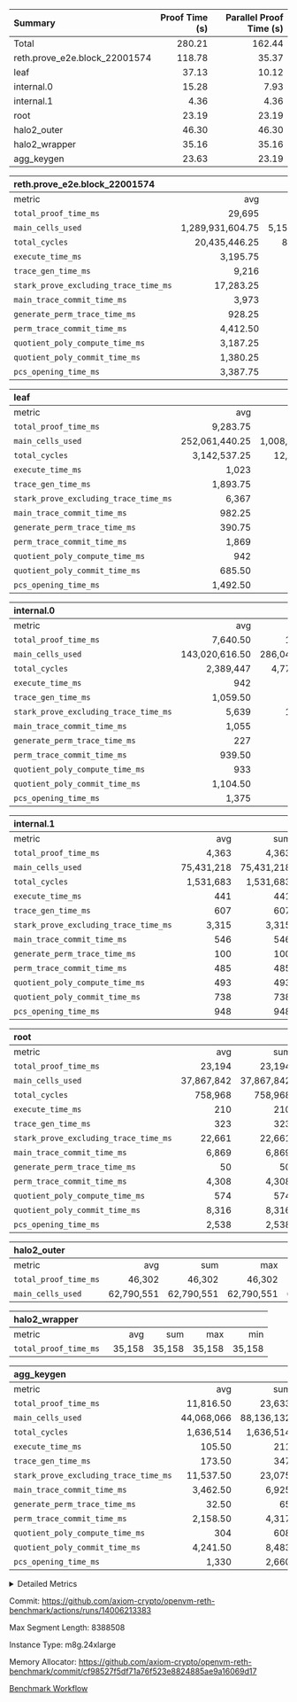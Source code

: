 | Summary | Proof Time (s) | Parallel Proof Time (s) |
|:---|---:|---:|
| Total |  280.21 |  162.44 |
| reth.prove_e2e.block_22001574 |  118.78 |  35.37 |
| leaf |  37.13 |  10.12 |
| internal.0 |  15.28 |  7.93 |
| internal.1 |  4.36 |  4.36 |
| root |  23.19 |  23.19 |
| halo2_outer |  46.30 |  46.30 |
| halo2_wrapper |  35.16 |  35.16 |
| agg_keygen |  23.63 |  23.19 |


| reth.prove_e2e.block_22001574 |||||
|:---|---:|---:|---:|---:|
|metric|avg|sum|max|min|
| `total_proof_time_ms ` |  29,695 |  118,780 |  35,374 |  25,835 |
| `main_cells_used     ` |  1,289,931,604.75 |  5,159,726,419 |  1,609,678,058 |  1,013,276,549 |
| `total_cycles        ` |  20,435,446.25 |  81,741,785 |  23,336,656 |  15,462,454 |
| `execute_time_ms     ` |  3,195.75 |  12,783 |  4,595 |  2,328 |
| `trace_gen_time_ms   ` |  9,216 |  36,864 |  9,986 |  8,310 |
| `stark_prove_excluding_trace_time_ms` |  17,283.25 |  69,133 |  21,016 |  14,344 |
| `main_trace_commit_time_ms` |  3,973 |  15,892 |  5,291 |  2,825 |
| `generate_perm_trace_time_ms` |  928.25 |  3,713 |  1,070 |  850 |
| `perm_trace_commit_time_ms` |  4,412.50 |  17,650 |  5,210 |  3,914 |
| `quotient_poly_compute_time_ms` |  3,187.25 |  12,749 |  4,308 |  2,157 |
| `quotient_poly_commit_time_ms` |  1,380.25 |  5,521 |  1,498 |  1,291 |
| `pcs_opening_time_ms ` |  3,387.75 |  13,551 |  3,621 |  3,139 |

| leaf |||||
|:---|---:|---:|---:|---:|
|metric|avg|sum|max|min|
| `total_proof_time_ms ` |  9,283.75 |  37,135 |  10,119 |  7,240 |
| `main_cells_used     ` |  252,061,440.25 |  1,008,245,761 |  280,192,181 |  195,608,705 |
| `total_cycles        ` |  3,142,537.25 |  12,570,149 |  3,458,566 |  2,577,164 |
| `execute_time_ms     ` |  1,023 |  4,092 |  1,114 |  855 |
| `trace_gen_time_ms   ` |  1,893.75 |  7,575 |  2,088 |  1,560 |
| `stark_prove_excluding_trace_time_ms` |  6,367 |  25,468 |  6,917 |  4,825 |
| `main_trace_commit_time_ms` |  982.25 |  3,929 |  1,068 |  768 |
| `generate_perm_trace_time_ms` |  390.75 |  1,563 |  437 |  277 |
| `perm_trace_commit_time_ms` |  1,869 |  7,476 |  2,029 |  1,397 |
| `quotient_poly_compute_time_ms` |  942 |  3,768 |  1,028 |  721 |
| `quotient_poly_commit_time_ms` |  685.50 |  2,742 |  748 |  523 |
| `pcs_opening_time_ms ` |  1,492.50 |  5,970 |  1,619 |  1,135 |

| internal.0 |||||
|:---|---:|---:|---:|---:|
|metric|avg|sum|max|min|
| `total_proof_time_ms ` |  7,640.50 |  15,281 |  7,934 |  7,347 |
| `main_cells_used     ` |  143,020,616.50 |  286,041,233 |  143,739,873 |  142,301,360 |
| `total_cycles        ` |  2,389,447 |  4,778,894 |  2,397,536 |  2,381,358 |
| `execute_time_ms     ` |  942 |  1,884 |  950 |  934 |
| `trace_gen_time_ms   ` |  1,059.50 |  2,119 |  1,066 |  1,053 |
| `stark_prove_excluding_trace_time_ms` |  5,639 |  11,278 |  5,931 |  5,347 |
| `main_trace_commit_time_ms` |  1,055 |  2,110 |  1,159 |  951 |
| `generate_perm_trace_time_ms` |  227 |  454 |  242 |  212 |
| `perm_trace_commit_time_ms` |  939.50 |  1,879 |  988 |  891 |
| `quotient_poly_compute_time_ms` |  933 |  1,866 |  1,003 |  863 |
| `quotient_poly_commit_time_ms` |  1,104.50 |  2,209 |  1,107 |  1,102 |
| `pcs_opening_time_ms ` |  1,375 |  2,750 |  1,426 |  1,324 |

| internal.1 |||||
|:---|---:|---:|---:|---:|
|metric|avg|sum|max|min|
| `total_proof_time_ms ` |  4,363 |  4,363 |  4,363 |  4,363 |
| `main_cells_used     ` |  75,431,218 |  75,431,218 |  75,431,218 |  75,431,218 |
| `total_cycles        ` |  1,531,683 |  1,531,683 |  1,531,683 |  1,531,683 |
| `execute_time_ms     ` |  441 |  441 |  441 |  441 |
| `trace_gen_time_ms   ` |  607 |  607 |  607 |  607 |
| `stark_prove_excluding_trace_time_ms` |  3,315 |  3,315 |  3,315 |  3,315 |
| `main_trace_commit_time_ms` |  546 |  546 |  546 |  546 |
| `generate_perm_trace_time_ms` |  100 |  100 |  100 |  100 |
| `perm_trace_commit_time_ms` |  485 |  485 |  485 |  485 |
| `quotient_poly_compute_time_ms` |  493 |  493 |  493 |  493 |
| `quotient_poly_commit_time_ms` |  738 |  738 |  738 |  738 |
| `pcs_opening_time_ms ` |  948 |  948 |  948 |  948 |

| root |||||
|:---|---:|---:|---:|---:|
|metric|avg|sum|max|min|
| `total_proof_time_ms ` |  23,194 |  23,194 |  23,194 |  23,194 |
| `main_cells_used     ` |  37,867,842 |  37,867,842 |  37,867,842 |  37,867,842 |
| `total_cycles        ` |  758,968 |  758,968 |  758,968 |  758,968 |
| `execute_time_ms     ` |  210 |  210 |  210 |  210 |
| `trace_gen_time_ms   ` |  323 |  323 |  323 |  323 |
| `stark_prove_excluding_trace_time_ms` |  22,661 |  22,661 |  22,661 |  22,661 |
| `main_trace_commit_time_ms` |  6,869 |  6,869 |  6,869 |  6,869 |
| `generate_perm_trace_time_ms` |  50 |  50 |  50 |  50 |
| `perm_trace_commit_time_ms` |  4,308 |  4,308 |  4,308 |  4,308 |
| `quotient_poly_compute_time_ms` |  574 |  574 |  574 |  574 |
| `quotient_poly_commit_time_ms` |  8,316 |  8,316 |  8,316 |  8,316 |
| `pcs_opening_time_ms ` |  2,538 |  2,538 |  2,538 |  2,538 |

| halo2_outer |||||
|:---|---:|---:|---:|---:|
|metric|avg|sum|max|min|
| `total_proof_time_ms ` |  46,302 |  46,302 |  46,302 |  46,302 |
| `main_cells_used     ` |  62,790,551 |  62,790,551 |  62,790,551 |  62,790,551 |

| halo2_wrapper |||||
|:---|---:|---:|---:|---:|
|metric|avg|sum|max|min|
| `total_proof_time_ms ` |  35,158 |  35,158 |  35,158 |  35,158 |

| agg_keygen |||||
|:---|---:|---:|---:|---:|
|metric|avg|sum|max|min|
| `total_proof_time_ms ` |  11,816.50 |  23,633 |  23,194 |  439 |
| `main_cells_used     ` |  44,068,066 |  88,136,132 |  87,208,061 |  928,071 |
| `total_cycles        ` |  1,636,514 |  1,636,514 |  1,636,514 |  1,636,514 |
| `execute_time_ms     ` |  105.50 |  211 |  211 |  0 |
| `trace_gen_time_ms   ` |  173.50 |  347 |  319 |  28 |
| `stark_prove_excluding_trace_time_ms` |  11,537.50 |  23,075 |  22,664 |  411 |
| `main_trace_commit_time_ms` |  3,462.50 |  6,925 |  6,873 |  52 |
| `generate_perm_trace_time_ms` |  32.50 |  65 |  52 |  13 |
| `perm_trace_commit_time_ms` |  2,158.50 |  4,317 |  4,266 |  51 |
| `quotient_poly_compute_time_ms` |  304 |  608 |  578 |  30 |
| `quotient_poly_commit_time_ms` |  4,241.50 |  8,483 |  8,423 |  60 |
| `pcs_opening_time_ms ` |  1,330 |  2,660 |  2,459 |  201 |



<details>
<summary>Detailed Metrics</summary>

| air_name | block_number | quotient_deg | interactions | constraints |
| --- | --- | --- | --- | --- |
| AccessAdapterAir<16> | 22001574 | 2 | 5 | 12 | 
| AccessAdapterAir<2> | 22001574 | 2 | 5 | 12 | 
| AccessAdapterAir<32> | 22001574 | 2 | 5 | 12 | 
| AccessAdapterAir<4> | 22001574 | 2 | 5 | 12 | 
| AccessAdapterAir<8> | 22001574 | 2 | 5 | 12 | 
| BitwiseOperationLookupAir<8> | 22001574 | 2 | 2 | 4 | 
| KeccakVmAir | 22001574 | 2 | 321 | 4,513 | 
| MemoryMerkleAir<8> | 22001574 | 2 | 4 | 39 | 
| PersistentBoundaryAir<8> | 22001574 | 2 | 3 | 7 | 
| PhantomAir | 22001574 | 2 | 3 | 5 | 
| Poseidon2PeripheryAir<BabyBearParameters>, 1> | 22001574 | 2 | 1 | 286 | 
| ProgramAir | 22001574 | 1 | 1 | 4 | 
| RangeTupleCheckerAir<2> | 22001574 | 1 | 1 | 4 | 
| Rv32HintStoreAir | 22001574 | 2 | 18 | 28 | 
| Sha256VmAir | 22001574 | 2 | 50 | 663 | 
| VariableRangeCheckerAir | 22001574 | 1 | 1 | 4 | 
| VmAirWrapper<Rv32BaseAluAdapterAir, BaseAluCoreAir<4, 8> | 22001574 | 2 | 20 | 37 | 
| VmAirWrapper<Rv32BaseAluAdapterAir, LessThanCoreAir<4, 8> | 22001574 | 2 | 18 | 40 | 
| VmAirWrapper<Rv32BaseAluAdapterAir, ShiftCoreAir<4, 8> | 22001574 | 2 | 24 | 91 | 
| VmAirWrapper<Rv32BranchAdapterAir, BranchEqualCoreAir<4> | 22001574 | 2 | 11 | 20 | 
| VmAirWrapper<Rv32BranchAdapterAir, BranchLessThanCoreAir<4, 8> | 22001574 | 2 | 13 | 35 | 
| VmAirWrapper<Rv32CondRdWriteAdapterAir, Rv32JalLuiCoreAir> | 22001574 | 2 | 10 | 18 | 
| VmAirWrapper<Rv32HeapAdapterAir<2, 32, 32>, BaseAluCoreAir<32, 8> | 22001574 | 2 | 61 | 126 | 
| VmAirWrapper<Rv32HeapAdapterAir<2, 32, 32>, LessThanCoreAir<32, 8> | 22001574 | 2 | 31 | 129 | 
| VmAirWrapper<Rv32HeapAdapterAir<2, 32, 32>, MultiplicationCoreAir<32, 8> | 22001574 | 2 | 61 | 57 | 
| VmAirWrapper<Rv32HeapAdapterAir<2, 32, 32>, ShiftCoreAir<32, 8> | 22001574 | 2 | 79 | 2,161 | 
| VmAirWrapper<Rv32HeapBranchAdapterAir<2, 32>, BranchEqualCoreAir<32> | 22001574 | 2 | 20 | 55 | 
| VmAirWrapper<Rv32HeapBranchAdapterAir<2, 32>, BranchLessThanCoreAir<32, 8> | 22001574 | 2 | 22 | 126 | 
| VmAirWrapper<Rv32IsEqualModAdapterAir<2, 1, 32, 32>, ModularIsEqualCoreAir<32, 4, 8> | 22001574 | 2 | 25 | 225 | 
| VmAirWrapper<Rv32IsEqualModAdapterAir<2, 3, 16, 48>, ModularIsEqualCoreAir<48, 4, 8> | 22001574 | 2 | 41 | 333 | 
| VmAirWrapper<Rv32JalrAdapterAir, Rv32JalrCoreAir> | 22001574 | 2 | 16 | 20 | 
| VmAirWrapper<Rv32LoadStoreAdapterAir, LoadSignExtendCoreAir<4, 8> | 22001574 | 2 | 18 | 33 | 
| VmAirWrapper<Rv32LoadStoreAdapterAir, LoadStoreCoreAir<4> | 22001574 | 2 | 17 | 40 | 
| VmAirWrapper<Rv32MultAdapterAir, DivRemCoreAir<4, 8> | 22001574 | 2 | 25 | 84 | 
| VmAirWrapper<Rv32MultAdapterAir, MulHCoreAir<4, 8> | 22001574 | 2 | 24 | 31 | 
| VmAirWrapper<Rv32MultAdapterAir, MultiplicationCoreAir<4, 8> | 22001574 | 2 | 19 | 19 | 
| VmAirWrapper<Rv32RdWriteAdapterAir, Rv32AuipcCoreAir> | 22001574 | 2 | 12 | 14 | 
| VmAirWrapper<Rv32VecHeapAdapterAir<1, 2, 2, 32, 32>, FieldExpressionCoreAir> | 22001574 | 2 | 415 | 480 | 
| VmAirWrapper<Rv32VecHeapAdapterAir<1, 6, 6, 16, 16>, FieldExpressionCoreAir> | 22001574 | 2 | 832 | 921 | 
| VmAirWrapper<Rv32VecHeapAdapterAir<2, 1, 1, 32, 32>, FieldExpressionCoreAir> | 22001574 | 2 | 158 | 190 | 
| VmAirWrapper<Rv32VecHeapAdapterAir<2, 2, 2, 32, 32>, FieldExpressionCoreAir> | 22001574 | 2 | 428 | 457 | 
| VmAirWrapper<Rv32VecHeapAdapterAir<2, 3, 3, 16, 16>, FieldExpressionCoreAir> | 22001574 | 2 | 246 | 288 | 
| VmAirWrapper<Rv32VecHeapAdapterAir<2, 6, 6, 16, 16>, FieldExpressionCoreAir> | 22001574 | 2 | 668 | 701 | 
| VmConnectorAir | 22001574 | 2 | 5 | 11 | 

| block_number | execute_time_ms |
| --- | --- |
| 22001574 | 212 | 

| group | air_name | block_number | rows | quotient_deg | prep_cols | perm_cols | main_cols | interactions | constraints | cells |
| --- | --- | --- | --- | --- | --- | --- | --- | --- | --- | --- |
| agg_keygen | AccessAdapterAir<16> | 22001574 |  | 2 |  |  |  | 5 | 12 |  | 
| agg_keygen | AccessAdapterAir<2> | 22001574 | 524,288 | 8 |  | 16 | 11 | 5 | 12 | 14,155,776 | 
| agg_keygen | AccessAdapterAir<32> | 22001574 |  | 2 |  |  |  | 5 | 12 |  | 
| agg_keygen | AccessAdapterAir<4> | 22001574 | 262,144 | 8 |  | 16 | 13 | 5 | 12 | 7,602,176 | 
| agg_keygen | AccessAdapterAir<8> | 22001574 | 8,192 | 8 |  | 16 | 17 | 5 | 12 | 270,336 | 
| agg_keygen | BitwiseOperationLookupAir<8> | 22001574 |  | 2 |  |  |  | 2 | 4 |  | 
| agg_keygen | FriReducedOpeningAir | 22001574 | 524,288 | 8 |  | 84 | 27 | 39 | 71 | 58,195,968 | 
| agg_keygen | JalRangeCheckAir | 22001574 | 65,536 | 8 |  | 28 | 12 | 9 | 14 | 2,621,440 | 
| agg_keygen | MemoryMerkleAir<8> | 22001574 |  | 2 |  |  |  | 4 | 39 |  | 
| agg_keygen | NativePoseidon2Air<BabyBearParameters>, 1> | 22001574 | 65,536 | 8 |  | 312 | 398 | 136 | 572 | 46,530,560 | 
| agg_keygen | PersistentBoundaryAir<8> | 22001574 |  | 2 |  |  |  | 3 | 7 |  | 
| agg_keygen | PhantomAir | 22001574 | 32,768 | 4 |  | 12 | 6 | 3 | 5 | 589,824 | 
| agg_keygen | Poseidon2PeripheryAir<BabyBearParameters>, 1> | 22001574 |  | 2 |  |  |  | 1 | 286 |  | 
| agg_keygen | ProgramAir | 22001574 | 131,072 | 1 |  | 8 | 10 | 1 | 4 | 2,359,296 | 
| agg_keygen | RangeTupleCheckerAir<2> | 22001574 |  | 1 |  |  |  | 1 | 4 |  | 
| agg_keygen | Rv32HintStoreAir | 22001574 |  | 2 |  |  |  | 18 | 28 |  | 
| agg_keygen | VariableRangeCheckerAir | 22001574 | 262,144 | 1 | 2 | 8 | 1 | 1 | 4 | 2,359,296 | 
| agg_keygen | VmAirWrapper<AluNativeAdapterAir, FieldArithmeticCoreAir> | 22001574 | 1,048,576 | 8 |  | 36 | 29 | 15 | 27 | 68,157,440 | 
| agg_keygen | VmAirWrapper<BranchNativeAdapterAir, BranchEqualCoreAir<1> | 22001574 | 262,144 | 8 |  | 28 | 23 | 11 | 25 | 13,369,344 | 
| agg_keygen | VmAirWrapper<NativeAdapterAir<2, 0>, PublicValuesCoreAir> | 22001574 | 64 | 8 |  | 28 | 27 | 11 | 30 | 3,520 | 
| agg_keygen | VmAirWrapper<NativeLoadStoreAdapterAir<1>, NativeLoadStoreCoreAir<1> | 22001574 | 524,288 | 8 |  | 40 | 21 | 15 | 20 | 31,981,568 | 
| agg_keygen | VmAirWrapper<NativeLoadStoreAdapterAir<4>, NativeLoadStoreCoreAir<4> | 22001574 | 131,072 | 8 |  | 40 | 27 | 15 | 20 | 8,781,824 | 
| agg_keygen | VmAirWrapper<NativeVectorizedAdapterAir<4>, FieldExtensionCoreAir> | 22001574 | 131,072 | 8 |  | 36 | 38 | 15 | 27 | 9,699,328 | 
| agg_keygen | VmAirWrapper<Rv32BaseAluAdapterAir, BaseAluCoreAir<4, 8> | 22001574 |  | 2 |  |  |  | 20 | 37 |  | 
| agg_keygen | VmAirWrapper<Rv32BaseAluAdapterAir, LessThanCoreAir<4, 8> | 22001574 |  | 2 |  |  |  | 18 | 40 |  | 
| agg_keygen | VmAirWrapper<Rv32BaseAluAdapterAir, ShiftCoreAir<4, 8> | 22001574 |  | 2 |  |  |  | 24 | 91 |  | 
| agg_keygen | VmAirWrapper<Rv32BranchAdapterAir, BranchEqualCoreAir<4> | 22001574 |  | 2 |  |  |  | 11 | 20 |  | 
| agg_keygen | VmAirWrapper<Rv32BranchAdapterAir, BranchLessThanCoreAir<4, 8> | 22001574 |  | 2 |  |  |  | 13 | 35 |  | 
| agg_keygen | VmAirWrapper<Rv32CondRdWriteAdapterAir, Rv32JalLuiCoreAir> | 22001574 |  | 2 |  |  |  | 10 | 18 |  | 
| agg_keygen | VmAirWrapper<Rv32JalrAdapterAir, Rv32JalrCoreAir> | 22001574 |  | 2 |  |  |  | 16 | 20 |  | 
| agg_keygen | VmAirWrapper<Rv32LoadStoreAdapterAir, LoadSignExtendCoreAir<4, 8> | 22001574 |  | 2 |  |  |  | 18 | 33 |  | 
| agg_keygen | VmAirWrapper<Rv32LoadStoreAdapterAir, LoadStoreCoreAir<4> | 22001574 |  | 2 |  |  |  | 17 | 40 |  | 
| agg_keygen | VmAirWrapper<Rv32MultAdapterAir, DivRemCoreAir<4, 8> | 22001574 |  | 2 |  |  |  | 25 | 84 |  | 
| agg_keygen | VmAirWrapper<Rv32MultAdapterAir, MulHCoreAir<4, 8> | 22001574 |  | 2 |  |  |  | 24 | 31 |  | 
| agg_keygen | VmAirWrapper<Rv32MultAdapterAir, MultiplicationCoreAir<4, 8> | 22001574 |  | 2 |  |  |  | 19 | 19 |  | 
| agg_keygen | VmAirWrapper<Rv32RdWriteAdapterAir, Rv32AuipcCoreAir> | 22001574 |  | 2 |  |  |  | 12 | 14 |  | 
| agg_keygen | VmConnectorAir | 22001574 | 2 | 8 | 1 | 16 | 5 | 5 | 11 | 42 | 
| agg_keygen | VolatileBoundaryAir | 22001574 | 131,072 | 8 |  | 20 | 12 | 7 | 19 | 4,194,304 | 

| group | air_name | block_number | idx | rows | prep_cols | perm_cols | main_cols | cells |
| --- | --- | --- | --- | --- | --- | --- | --- | --- |
| internal.0 | AccessAdapterAir<2> | 22001574 | 0 | 1,048,576 |  | 12 | 11 | 24,117,248 | 
| internal.0 | AccessAdapterAir<2> | 22001574 | 1 | 524,288 |  | 12 | 11 | 12,058,624 | 
| internal.0 | AccessAdapterAir<4> | 22001574 | 0 | 262,144 |  | 12 | 13 | 6,553,600 | 
| internal.0 | AccessAdapterAir<4> | 22001574 | 1 | 262,144 |  | 12 | 13 | 6,553,600 | 
| internal.0 | AccessAdapterAir<8> | 22001574 | 0 | 8,192 |  | 12 | 17 | 237,568 | 
| internal.0 | AccessAdapterAir<8> | 22001574 | 1 | 8,192 |  | 12 | 17 | 237,568 | 
| internal.0 | FriReducedOpeningAir | 22001574 | 0 | 1,048,576 |  | 44 | 27 | 74,448,896 | 
| internal.0 | FriReducedOpeningAir | 22001574 | 1 | 1,048,576 |  | 44 | 27 | 74,448,896 | 
| internal.0 | JalRangeCheckAir | 22001574 | 0 | 131,072 |  | 16 | 12 | 3,670,016 | 
| internal.0 | JalRangeCheckAir | 22001574 | 1 | 131,072 |  | 16 | 12 | 3,670,016 | 
| internal.0 | NativePoseidon2Air<BabyBearParameters>, 1> | 22001574 | 0 | 262,144 |  | 160 | 398 | 146,276,352 | 
| internal.0 | NativePoseidon2Air<BabyBearParameters>, 1> | 22001574 | 1 | 131,072 |  | 160 | 398 | 73,138,176 | 
| internal.0 | PhantomAir | 22001574 | 0 | 65,536 |  | 8 | 6 | 917,504 | 
| internal.0 | PhantomAir | 22001574 | 1 | 65,536 |  | 8 | 6 | 917,504 | 
| internal.0 | ProgramAir | 22001574 | 0 | 131,072 |  | 8 | 10 | 2,359,296 | 
| internal.0 | ProgramAir | 22001574 | 1 | 131,072 |  | 8 | 10 | 2,359,296 | 
| internal.0 | VariableRangeCheckerAir | 22001574 | 0 | 262,144 | 2 | 8 | 1 | 2,359,296 | 
| internal.0 | VariableRangeCheckerAir | 22001574 | 1 | 262,144 | 2 | 8 | 1 | 2,359,296 | 
| internal.0 | VmAirWrapper<AluNativeAdapterAir, FieldArithmeticCoreAir> | 22001574 | 0 | 2,097,152 |  | 20 | 29 | 102,760,448 | 
| internal.0 | VmAirWrapper<AluNativeAdapterAir, FieldArithmeticCoreAir> | 22001574 | 1 | 2,097,152 |  | 20 | 29 | 102,760,448 | 
| internal.0 | VmAirWrapper<BranchNativeAdapterAir, BranchEqualCoreAir<1> | 22001574 | 0 | 262,144 |  | 16 | 23 | 10,223,616 | 
| internal.0 | VmAirWrapper<BranchNativeAdapterAir, BranchEqualCoreAir<1> | 22001574 | 1 | 262,144 |  | 16 | 23 | 10,223,616 | 
| internal.0 | VmAirWrapper<NativeAdapterAir<2, 0>, PublicValuesCoreAir> | 22001574 | 0 | 64 |  | 16 | 23 | 2,496 | 
| internal.0 | VmAirWrapper<NativeAdapterAir<2, 0>, PublicValuesCoreAir> | 22001574 | 1 | 64 |  | 16 | 23 | 2,496 | 
| internal.0 | VmAirWrapper<NativeLoadStoreAdapterAir<1>, NativeLoadStoreCoreAir<1> | 22001574 | 0 | 524,288 |  | 24 | 21 | 23,592,960 | 
| internal.0 | VmAirWrapper<NativeLoadStoreAdapterAir<1>, NativeLoadStoreCoreAir<1> | 22001574 | 1 | 524,288 |  | 24 | 21 | 23,592,960 | 
| internal.0 | VmAirWrapper<NativeLoadStoreAdapterAir<4>, NativeLoadStoreCoreAir<4> | 22001574 | 0 | 262,144 |  | 24 | 27 | 13,369,344 | 
| internal.0 | VmAirWrapper<NativeLoadStoreAdapterAir<4>, NativeLoadStoreCoreAir<4> | 22001574 | 1 | 262,144 |  | 24 | 27 | 13,369,344 | 
| internal.0 | VmAirWrapper<NativeVectorizedAdapterAir<4>, FieldExtensionCoreAir> | 22001574 | 0 | 262,144 |  | 20 | 38 | 15,204,352 | 
| internal.0 | VmAirWrapper<NativeVectorizedAdapterAir<4>, FieldExtensionCoreAir> | 22001574 | 1 | 262,144 |  | 20 | 38 | 15,204,352 | 
| internal.0 | VmConnectorAir | 22001574 | 0 | 2 | 1 | 12 | 5 | 34 | 
| internal.0 | VmConnectorAir | 22001574 | 1 | 2 | 1 | 12 | 5 | 34 | 
| internal.0 | VolatileBoundaryAir | 22001574 | 0 | 262,144 |  | 12 | 12 | 6,291,456 | 
| internal.0 | VolatileBoundaryAir | 22001574 | 1 | 262,144 |  | 12 | 12 | 6,291,456 | 
| internal.1 | AccessAdapterAir<2> | 22001574 | 2 | 524,288 |  | 12 | 11 | 12,058,624 | 
| internal.1 | AccessAdapterAir<4> | 22001574 | 2 | 262,144 |  | 12 | 13 | 6,553,600 | 
| internal.1 | AccessAdapterAir<8> | 22001574 | 2 | 8,192 |  | 12 | 17 | 237,568 | 
| internal.1 | FriReducedOpeningAir | 22001574 | 2 | 262,144 |  | 44 | 27 | 18,612,224 | 
| internal.1 | JalRangeCheckAir | 22001574 | 2 | 65,536 |  | 16 | 12 | 1,835,008 | 
| internal.1 | NativePoseidon2Air<BabyBearParameters>, 1> | 22001574 | 2 | 65,536 |  | 160 | 398 | 36,569,088 | 
| internal.1 | PhantomAir | 22001574 | 2 | 16,384 |  | 8 | 6 | 229,376 | 
| internal.1 | ProgramAir | 22001574 | 2 | 131,072 |  | 8 | 10 | 2,359,296 | 
| internal.1 | VariableRangeCheckerAir | 22001574 | 2 | 262,144 | 2 | 8 | 1 | 2,359,296 | 
| internal.1 | VmAirWrapper<AluNativeAdapterAir, FieldArithmeticCoreAir> | 22001574 | 2 | 1,048,576 |  | 20 | 29 | 51,380,224 | 
| internal.1 | VmAirWrapper<BranchNativeAdapterAir, BranchEqualCoreAir<1> | 22001574 | 2 | 262,144 |  | 16 | 23 | 10,223,616 | 
| internal.1 | VmAirWrapper<NativeAdapterAir<2, 0>, PublicValuesCoreAir> | 22001574 | 2 | 64 |  | 16 | 23 | 2,496 | 
| internal.1 | VmAirWrapper<NativeLoadStoreAdapterAir<1>, NativeLoadStoreCoreAir<1> | 22001574 | 2 | 524,288 |  | 24 | 21 | 23,592,960 | 
| internal.1 | VmAirWrapper<NativeLoadStoreAdapterAir<4>, NativeLoadStoreCoreAir<4> | 22001574 | 2 | 131,072 |  | 24 | 27 | 6,684,672 | 
| internal.1 | VmAirWrapper<NativeVectorizedAdapterAir<4>, FieldExtensionCoreAir> | 22001574 | 2 | 131,072 |  | 20 | 38 | 7,602,176 | 
| internal.1 | VmConnectorAir | 22001574 | 2 | 2 | 1 | 12 | 5 | 34 | 
| internal.1 | VolatileBoundaryAir | 22001574 | 2 | 131,072 |  | 12 | 12 | 3,145,728 | 
| leaf | AccessAdapterAir<2> | 22001574 | 0 | 2,097,152 |  | 16 | 11 | 56,623,104 | 
| leaf | AccessAdapterAir<2> | 22001574 | 1 | 2,097,152 |  | 16 | 11 | 56,623,104 | 
| leaf | AccessAdapterAir<2> | 22001574 | 2 | 2,097,152 |  | 16 | 11 | 56,623,104 | 
| leaf | AccessAdapterAir<2> | 22001574 | 3 | 1,048,576 |  | 16 | 11 | 28,311,552 | 
| leaf | AccessAdapterAir<4> | 22001574 | 0 | 1,048,576 |  | 16 | 13 | 30,408,704 | 
| leaf | AccessAdapterAir<4> | 22001574 | 1 | 1,048,576 |  | 16 | 13 | 30,408,704 | 
| leaf | AccessAdapterAir<4> | 22001574 | 2 | 1,048,576 |  | 16 | 13 | 30,408,704 | 
| leaf | AccessAdapterAir<4> | 22001574 | 3 | 524,288 |  | 16 | 13 | 15,204,352 | 
| leaf | AccessAdapterAir<8> | 22001574 | 0 | 32,768 |  | 16 | 17 | 1,081,344 | 
| leaf | AccessAdapterAir<8> | 22001574 | 1 | 32,768 |  | 16 | 17 | 1,081,344 | 
| leaf | AccessAdapterAir<8> | 22001574 | 2 | 32,768 |  | 16 | 17 | 1,081,344 | 
| leaf | AccessAdapterAir<8> | 22001574 | 3 | 16,384 |  | 16 | 17 | 540,672 | 
| leaf | FriReducedOpeningAir | 22001574 | 0 | 4,194,304 |  | 84 | 27 | 465,567,744 | 
| leaf | FriReducedOpeningAir | 22001574 | 1 | 4,194,304 |  | 84 | 27 | 465,567,744 | 
| leaf | FriReducedOpeningAir | 22001574 | 2 | 4,194,304 |  | 84 | 27 | 465,567,744 | 
| leaf | FriReducedOpeningAir | 22001574 | 3 | 2,097,152 |  | 84 | 27 | 232,783,872 | 
| leaf | JalRangeCheckAir | 22001574 | 0 | 65,536 |  | 28 | 12 | 2,621,440 | 
| leaf | JalRangeCheckAir | 22001574 | 1 | 65,536 |  | 28 | 12 | 2,621,440 | 
| leaf | JalRangeCheckAir | 22001574 | 2 | 65,536 |  | 28 | 12 | 2,621,440 | 
| leaf | JalRangeCheckAir | 22001574 | 3 | 65,536 |  | 28 | 12 | 2,621,440 | 
| leaf | NativePoseidon2Air<BabyBearParameters>, 1> | 22001574 | 0 | 262,144 |  | 312 | 398 | 186,122,240 | 
| leaf | NativePoseidon2Air<BabyBearParameters>, 1> | 22001574 | 1 | 262,144 |  | 312 | 398 | 186,122,240 | 
| leaf | NativePoseidon2Air<BabyBearParameters>, 1> | 22001574 | 2 | 262,144 |  | 312 | 398 | 186,122,240 | 
| leaf | NativePoseidon2Air<BabyBearParameters>, 1> | 22001574 | 3 | 262,144 |  | 312 | 398 | 186,122,240 | 
| leaf | PhantomAir | 22001574 | 0 | 32,768 |  | 12 | 6 | 589,824 | 
| leaf | PhantomAir | 22001574 | 1 | 32,768 |  | 12 | 6 | 589,824 | 
| leaf | PhantomAir | 22001574 | 2 | 32,768 |  | 12 | 6 | 589,824 | 
| leaf | PhantomAir | 22001574 | 3 | 32,768 |  | 12 | 6 | 589,824 | 
| leaf | ProgramAir | 22001574 | 0 | 2,097,152 |  | 8 | 10 | 37,748,736 | 
| leaf | ProgramAir | 22001574 | 1 | 2,097,152 |  | 8 | 10 | 37,748,736 | 
| leaf | ProgramAir | 22001574 | 2 | 2,097,152 |  | 8 | 10 | 37,748,736 | 
| leaf | ProgramAir | 22001574 | 3 | 2,097,152 |  | 8 | 10 | 37,748,736 | 
| leaf | VariableRangeCheckerAir | 22001574 | 0 | 262,144 | 2 | 8 | 1 | 2,359,296 | 
| leaf | VariableRangeCheckerAir | 22001574 | 1 | 262,144 | 2 | 8 | 1 | 2,359,296 | 
| leaf | VariableRangeCheckerAir | 22001574 | 2 | 262,144 | 2 | 8 | 1 | 2,359,296 | 
| leaf | VariableRangeCheckerAir | 22001574 | 3 | 262,144 | 2 | 8 | 1 | 2,359,296 | 
| leaf | VmAirWrapper<AluNativeAdapterAir, FieldArithmeticCoreAir> | 22001574 | 0 | 2,097,152 |  | 36 | 29 | 136,314,880 | 
| leaf | VmAirWrapper<AluNativeAdapterAir, FieldArithmeticCoreAir> | 22001574 | 1 | 2,097,152 |  | 36 | 29 | 136,314,880 | 
| leaf | VmAirWrapper<AluNativeAdapterAir, FieldArithmeticCoreAir> | 22001574 | 2 | 2,097,152 |  | 36 | 29 | 136,314,880 | 
| leaf | VmAirWrapper<AluNativeAdapterAir, FieldArithmeticCoreAir> | 22001574 | 3 | 2,097,152 |  | 36 | 29 | 136,314,880 | 
| leaf | VmAirWrapper<BranchNativeAdapterAir, BranchEqualCoreAir<1> | 22001574 | 0 | 524,288 |  | 28 | 23 | 26,738,688 | 
| leaf | VmAirWrapper<BranchNativeAdapterAir, BranchEqualCoreAir<1> | 22001574 | 1 | 524,288 |  | 28 | 23 | 26,738,688 | 
| leaf | VmAirWrapper<BranchNativeAdapterAir, BranchEqualCoreAir<1> | 22001574 | 2 | 524,288 |  | 28 | 23 | 26,738,688 | 
| leaf | VmAirWrapper<BranchNativeAdapterAir, BranchEqualCoreAir<1> | 22001574 | 3 | 524,288 |  | 28 | 23 | 26,738,688 | 
| leaf | VmAirWrapper<NativeAdapterAir<2, 0>, PublicValuesCoreAir> | 22001574 | 0 | 64 |  | 28 | 27 | 3,520 | 
| leaf | VmAirWrapper<NativeAdapterAir<2, 0>, PublicValuesCoreAir> | 22001574 | 1 | 64 |  | 28 | 27 | 3,520 | 
| leaf | VmAirWrapper<NativeAdapterAir<2, 0>, PublicValuesCoreAir> | 22001574 | 2 | 64 |  | 28 | 27 | 3,520 | 
| leaf | VmAirWrapper<NativeAdapterAir<2, 0>, PublicValuesCoreAir> | 22001574 | 3 | 64 |  | 28 | 27 | 3,520 | 
| leaf | VmAirWrapper<NativeLoadStoreAdapterAir<1>, NativeLoadStoreCoreAir<1> | 22001574 | 0 | 1,048,576 |  | 40 | 21 | 63,963,136 | 
| leaf | VmAirWrapper<NativeLoadStoreAdapterAir<1>, NativeLoadStoreCoreAir<1> | 22001574 | 1 | 1,048,576 |  | 40 | 21 | 63,963,136 | 
| leaf | VmAirWrapper<NativeLoadStoreAdapterAir<1>, NativeLoadStoreCoreAir<1> | 22001574 | 2 | 1,048,576 |  | 40 | 21 | 63,963,136 | 
| leaf | VmAirWrapper<NativeLoadStoreAdapterAir<1>, NativeLoadStoreCoreAir<1> | 22001574 | 3 | 1,048,576 |  | 40 | 21 | 63,963,136 | 
| leaf | VmAirWrapper<NativeLoadStoreAdapterAir<4>, NativeLoadStoreCoreAir<4> | 22001574 | 0 | 262,144 |  | 40 | 27 | 17,563,648 | 
| leaf | VmAirWrapper<NativeLoadStoreAdapterAir<4>, NativeLoadStoreCoreAir<4> | 22001574 | 1 | 262,144 |  | 40 | 27 | 17,563,648 | 
| leaf | VmAirWrapper<NativeLoadStoreAdapterAir<4>, NativeLoadStoreCoreAir<4> | 22001574 | 2 | 262,144 |  | 40 | 27 | 17,563,648 | 
| leaf | VmAirWrapper<NativeLoadStoreAdapterAir<4>, NativeLoadStoreCoreAir<4> | 22001574 | 3 | 262,144 |  | 40 | 27 | 17,563,648 | 
| leaf | VmAirWrapper<NativeVectorizedAdapterAir<4>, FieldExtensionCoreAir> | 22001574 | 0 | 262,144 |  | 36 | 38 | 19,398,656 | 
| leaf | VmAirWrapper<NativeVectorizedAdapterAir<4>, FieldExtensionCoreAir> | 22001574 | 1 | 524,288 |  | 36 | 38 | 38,797,312 | 
| leaf | VmAirWrapper<NativeVectorizedAdapterAir<4>, FieldExtensionCoreAir> | 22001574 | 2 | 524,288 |  | 36 | 38 | 38,797,312 | 
| leaf | VmAirWrapper<NativeVectorizedAdapterAir<4>, FieldExtensionCoreAir> | 22001574 | 3 | 262,144 |  | 36 | 38 | 19,398,656 | 
| leaf | VmConnectorAir | 22001574 | 0 | 2 | 1 | 16 | 5 | 42 | 
| leaf | VmConnectorAir | 22001574 | 1 | 2 | 1 | 16 | 5 | 42 | 
| leaf | VmConnectorAir | 22001574 | 2 | 2 | 1 | 16 | 5 | 42 | 
| leaf | VmConnectorAir | 22001574 | 3 | 2 | 1 | 16 | 5 | 42 | 
| leaf | VolatileBoundaryAir | 22001574 | 0 | 1,048,576 |  | 20 | 12 | 33,554,432 | 
| leaf | VolatileBoundaryAir | 22001574 | 1 | 1,048,576 |  | 20 | 12 | 33,554,432 | 
| leaf | VolatileBoundaryAir | 22001574 | 2 | 1,048,576 |  | 20 | 12 | 33,554,432 | 
| leaf | VolatileBoundaryAir | 22001574 | 3 | 524,288 |  | 20 | 12 | 16,777,216 | 
| root | AccessAdapterAir<2> | 22001574 | 0 | 262,144 |  | 8 | 11 | 4,980,736 | 
| root | AccessAdapterAir<4> | 22001574 | 0 | 131,072 |  | 8 | 13 | 2,752,512 | 
| root | AccessAdapterAir<8> | 22001574 | 0 | 4,096 |  | 8 | 17 | 102,400 | 
| root | FriReducedOpeningAir | 22001574 | 0 | 131,072 |  | 24 | 27 | 6,684,672 | 
| root | JalRangeCheckAir | 22001574 | 0 | 32,768 |  | 12 | 12 | 786,432 | 
| root | NativePoseidon2Air<BabyBearParameters>, 1> | 22001574 | 0 | 32,768 |  | 84 | 398 | 15,794,176 | 
| root | PhantomAir | 22001574 | 0 | 8,192 |  | 8 | 6 | 114,688 | 
| root | ProgramAir | 22001574 | 0 | 131,072 |  | 8 | 10 | 2,359,296 | 
| root | VariableRangeCheckerAir | 22001574 | 0 | 262,144 | 2 | 8 | 1 | 2,359,296 | 
| root | VmAirWrapper<AluNativeAdapterAir, FieldArithmeticCoreAir> | 22001574 | 0 | 524,288 |  | 12 | 29 | 21,495,808 | 
| root | VmAirWrapper<BranchNativeAdapterAir, BranchEqualCoreAir<1> | 22001574 | 0 | 131,072 |  | 12 | 23 | 4,587,520 | 
| root | VmAirWrapper<NativeAdapterAir<2, 0>, PublicValuesCoreAir> | 22001574 | 0 | 64 |  | 12 | 22 | 2,176 | 
| root | VmAirWrapper<NativeLoadStoreAdapterAir<1>, NativeLoadStoreCoreAir<1> | 22001574 | 0 | 262,144 |  | 16 | 21 | 9,699,328 | 
| root | VmAirWrapper<NativeLoadStoreAdapterAir<4>, NativeLoadStoreCoreAir<4> | 22001574 | 0 | 65,536 |  | 16 | 27 | 2,818,048 | 
| root | VmAirWrapper<NativeVectorizedAdapterAir<4>, FieldExtensionCoreAir> | 22001574 | 0 | 65,536 |  | 12 | 38 | 3,276,800 | 
| root | VmConnectorAir | 22001574 | 0 | 2 | 1 | 8 | 5 | 26 | 
| root | VolatileBoundaryAir | 22001574 | 0 | 131,072 |  | 8 | 12 | 2,621,440 | 

| group | air_name | block_number | segment | rows | prep_cols | perm_cols | main_cols | cells |
| --- | --- | --- | --- | --- | --- | --- | --- | --- |
| agg_keygen | AccessAdapterAir<16> | 22001574 | 0 | 1 |  | 16 | 25 | 41 | 
| agg_keygen | AccessAdapterAir<2> | 22001574 | 0 | 1 |  | 16 | 11 | 27 | 
| agg_keygen | AccessAdapterAir<32> | 22001574 | 0 | 1 |  | 16 | 41 | 57 | 
| agg_keygen | AccessAdapterAir<4> | 22001574 | 0 | 1 |  | 16 | 13 | 29 | 
| agg_keygen | AccessAdapterAir<8> | 22001574 | 0 | 1 |  | 16 | 17 | 33 | 
| agg_keygen | BitwiseOperationLookupAir<8> | 22001574 | 0 | 65,536 | 3 | 8 | 2 | 655,360 | 
| agg_keygen | MemoryMerkleAir<8> | 22001574 | 0 | 64 |  | 16 | 32 | 3,072 | 
| agg_keygen | PersistentBoundaryAir<8> | 22001574 | 0 | 1 |  | 12 | 20 | 32 | 
| agg_keygen | PhantomAir | 22001574 | 0 | 1 |  | 12 | 6 | 18 | 
| agg_keygen | Poseidon2PeripheryAir<BabyBearParameters>, 1> | 22001574 | 0 | 32 |  | 8 | 300 | 9,856 | 
| agg_keygen | ProgramAir | 22001574 | 0 | 1 |  | 8 | 10 | 18 | 
| agg_keygen | RangeTupleCheckerAir<2> | 22001574 | 0 | 524,288 | 2 | 8 | 1 | 4,718,592 | 
| agg_keygen | Rv32HintStoreAir | 22001574 | 0 | 1 |  | 44 | 32 | 76 | 
| agg_keygen | VariableRangeCheckerAir | 22001574 | 0 | 262,144 | 2 | 8 | 1 | 2,359,296 | 
| agg_keygen | VmAirWrapper<Rv32BaseAluAdapterAir, BaseAluCoreAir<4, 8> | 22001574 | 0 | 1 |  | 52 | 36 | 88 | 
| agg_keygen | VmAirWrapper<Rv32BaseAluAdapterAir, LessThanCoreAir<4, 8> | 22001574 | 0 | 1 |  | 40 | 37 | 77 | 
| agg_keygen | VmAirWrapper<Rv32BaseAluAdapterAir, ShiftCoreAir<4, 8> | 22001574 | 0 | 1 |  | 52 | 53 | 105 | 
| agg_keygen | VmAirWrapper<Rv32BranchAdapterAir, BranchEqualCoreAir<4> | 22001574 | 0 | 1 |  | 28 | 26 | 54 | 
| agg_keygen | VmAirWrapper<Rv32BranchAdapterAir, BranchLessThanCoreAir<4, 8> | 22001574 | 0 | 1 |  | 32 | 32 | 64 | 
| agg_keygen | VmAirWrapper<Rv32CondRdWriteAdapterAir, Rv32JalLuiCoreAir> | 22001574 | 0 | 1 |  | 28 | 18 | 46 | 
| agg_keygen | VmAirWrapper<Rv32JalrAdapterAir, Rv32JalrCoreAir> | 22001574 | 0 | 1 |  | 36 | 28 | 64 | 
| agg_keygen | VmAirWrapper<Rv32LoadStoreAdapterAir, LoadSignExtendCoreAir<4, 8> | 22001574 | 0 | 1 |  | 52 | 36 | 88 | 
| agg_keygen | VmAirWrapper<Rv32LoadStoreAdapterAir, LoadStoreCoreAir<4> | 22001574 | 0 | 1 |  | 52 | 41 | 93 | 
| agg_keygen | VmAirWrapper<Rv32MultAdapterAir, DivRemCoreAir<4, 8> | 22001574 | 0 | 1 |  | 72 | 59 | 131 | 
| agg_keygen | VmAirWrapper<Rv32MultAdapterAir, MulHCoreAir<4, 8> | 22001574 | 0 | 1 |  | 72 | 39 | 111 | 
| agg_keygen | VmAirWrapper<Rv32MultAdapterAir, MultiplicationCoreAir<4, 8> | 22001574 | 0 | 1 |  | 52 | 31 | 83 | 
| agg_keygen | VmAirWrapper<Rv32RdWriteAdapterAir, Rv32AuipcCoreAir> | 22001574 | 0 | 1 |  | 28 | 20 | 48 | 
| agg_keygen | VmConnectorAir | 22001574 | 0 | 2 | 1 | 16 | 5 | 42 | 
| reth.prove_e2e.block_22001574 | AccessAdapterAir<16> | 22001574 | 0 | 64 |  | 16 | 25 | 2,624 | 
| reth.prove_e2e.block_22001574 | AccessAdapterAir<16> | 22001574 | 1 | 524,288 |  | 16 | 25 | 21,495,808 | 
| reth.prove_e2e.block_22001574 | AccessAdapterAir<16> | 22001574 | 2 | 262,144 |  | 16 | 25 | 10,747,904 | 
| reth.prove_e2e.block_22001574 | AccessAdapterAir<16> | 22001574 | 3 | 65,536 |  | 16 | 25 | 2,686,976 | 
| reth.prove_e2e.block_22001574 | AccessAdapterAir<2> | 22001574 | 1 | 64 |  | 16 | 11 | 1,728 | 
| reth.prove_e2e.block_22001574 | AccessAdapterAir<2> | 22001574 | 2 | 512 |  | 16 | 11 | 13,824 | 
| reth.prove_e2e.block_22001574 | AccessAdapterAir<2> | 22001574 | 3 | 131,072 |  | 16 | 11 | 3,538,944 | 
| reth.prove_e2e.block_22001574 | AccessAdapterAir<32> | 22001574 | 0 | 32 |  | 16 | 41 | 1,824 | 
| reth.prove_e2e.block_22001574 | AccessAdapterAir<32> | 22001574 | 1 | 262,144 |  | 16 | 41 | 14,942,208 | 
| reth.prove_e2e.block_22001574 | AccessAdapterAir<32> | 22001574 | 2 | 131,072 |  | 16 | 41 | 7,471,104 | 
| reth.prove_e2e.block_22001574 | AccessAdapterAir<32> | 22001574 | 3 | 32,768 |  | 16 | 41 | 1,867,776 | 
| reth.prove_e2e.block_22001574 | AccessAdapterAir<4> | 22001574 | 0 | 64 |  | 16 | 13 | 1,856 | 
| reth.prove_e2e.block_22001574 | AccessAdapterAir<4> | 22001574 | 1 | 32 |  | 16 | 13 | 928 | 
| reth.prove_e2e.block_22001574 | AccessAdapterAir<4> | 22001574 | 2 | 256 |  | 16 | 13 | 7,424 | 
| reth.prove_e2e.block_22001574 | AccessAdapterAir<4> | 22001574 | 3 | 65,536 |  | 16 | 13 | 1,900,544 | 
| reth.prove_e2e.block_22001574 | AccessAdapterAir<8> | 22001574 | 0 | 1,048,576 |  | 16 | 17 | 34,603,008 | 
| reth.prove_e2e.block_22001574 | AccessAdapterAir<8> | 22001574 | 1 | 2,097,152 |  | 16 | 17 | 69,206,016 | 
| reth.prove_e2e.block_22001574 | AccessAdapterAir<8> | 22001574 | 2 | 2,097,152 |  | 16 | 17 | 69,206,016 | 
| reth.prove_e2e.block_22001574 | AccessAdapterAir<8> | 22001574 | 3 | 1,048,576 |  | 16 | 17 | 34,603,008 | 
| reth.prove_e2e.block_22001574 | BitwiseOperationLookupAir<8> | 22001574 | 0 | 65,536 | 3 | 8 | 2 | 655,360 | 
| reth.prove_e2e.block_22001574 | BitwiseOperationLookupAir<8> | 22001574 | 1 | 65,536 | 3 | 8 | 2 | 655,360 | 
| reth.prove_e2e.block_22001574 | BitwiseOperationLookupAir<8> | 22001574 | 2 | 65,536 | 3 | 8 | 2 | 655,360 | 
| reth.prove_e2e.block_22001574 | BitwiseOperationLookupAir<8> | 22001574 | 3 | 65,536 | 3 | 8 | 2 | 655,360 | 
| reth.prove_e2e.block_22001574 | KeccakVmAir | 22001574 | 0 | 1 |  | 1,056 | 3,163 | 4,219 | 
| reth.prove_e2e.block_22001574 | KeccakVmAir | 22001574 | 1 | 262,144 |  | 1,056 | 3,163 | 1,105,985,536 | 
| reth.prove_e2e.block_22001574 | KeccakVmAir | 22001574 | 2 | 16,384 |  | 1,056 | 3,163 | 69,124,096 | 
| reth.prove_e2e.block_22001574 | KeccakVmAir | 22001574 | 3 | 262,144 |  | 1,056 | 3,163 | 1,105,985,536 | 
| reth.prove_e2e.block_22001574 | MemoryMerkleAir<8> | 22001574 | 0 | 1,048,576 |  | 16 | 32 | 50,331,648 | 
| reth.prove_e2e.block_22001574 | MemoryMerkleAir<8> | 22001574 | 1 | 1,048,576 |  | 16 | 32 | 50,331,648 | 
| reth.prove_e2e.block_22001574 | MemoryMerkleAir<8> | 22001574 | 2 | 1,048,576 |  | 16 | 32 | 50,331,648 | 
| reth.prove_e2e.block_22001574 | MemoryMerkleAir<8> | 22001574 | 3 | 2,097,152 |  | 16 | 32 | 100,663,296 | 
| reth.prove_e2e.block_22001574 | PersistentBoundaryAir<8> | 22001574 | 0 | 1,048,576 |  | 12 | 20 | 33,554,432 | 
| reth.prove_e2e.block_22001574 | PersistentBoundaryAir<8> | 22001574 | 1 | 1,048,576 |  | 12 | 20 | 33,554,432 | 
| reth.prove_e2e.block_22001574 | PersistentBoundaryAir<8> | 22001574 | 2 | 1,048,576 |  | 12 | 20 | 33,554,432 | 
| reth.prove_e2e.block_22001574 | PersistentBoundaryAir<8> | 22001574 | 3 | 1,048,576 |  | 12 | 20 | 33,554,432 | 
| reth.prove_e2e.block_22001574 | PhantomAir | 22001574 | 0 | 4 |  | 12 | 6 | 72 | 
| reth.prove_e2e.block_22001574 | PhantomAir | 22001574 | 1 | 256 |  | 12 | 6 | 4,608 | 
| reth.prove_e2e.block_22001574 | PhantomAir | 22001574 | 2 | 16 |  | 12 | 6 | 288 | 
| reth.prove_e2e.block_22001574 | PhantomAir | 22001574 | 3 | 8 |  | 12 | 6 | 144 | 
| reth.prove_e2e.block_22001574 | Poseidon2PeripheryAir<BabyBearParameters>, 1> | 22001574 | 0 | 1,048,576 |  | 8 | 300 | 322,961,408 | 
| reth.prove_e2e.block_22001574 | Poseidon2PeripheryAir<BabyBearParameters>, 1> | 22001574 | 1 | 1,048,576 |  | 8 | 300 | 322,961,408 | 
| reth.prove_e2e.block_22001574 | Poseidon2PeripheryAir<BabyBearParameters>, 1> | 22001574 | 2 | 524,288 |  | 8 | 300 | 161,480,704 | 
| reth.prove_e2e.block_22001574 | Poseidon2PeripheryAir<BabyBearParameters>, 1> | 22001574 | 3 | 1,048,576 |  | 8 | 300 | 322,961,408 | 
| reth.prove_e2e.block_22001574 | ProgramAir | 22001574 | 0 | 1,048,576 |  | 8 | 10 | 18,874,368 | 
| reth.prove_e2e.block_22001574 | ProgramAir | 22001574 | 1 | 1,048,576 |  | 8 | 10 | 18,874,368 | 
| reth.prove_e2e.block_22001574 | ProgramAir | 22001574 | 2 | 1,048,576 |  | 8 | 10 | 18,874,368 | 
| reth.prove_e2e.block_22001574 | ProgramAir | 22001574 | 3 | 1,048,576 |  | 8 | 10 | 18,874,368 | 
| reth.prove_e2e.block_22001574 | RangeTupleCheckerAir<2> | 22001574 | 0 | 2,097,152 | 2 | 8 | 1 | 18,874,368 | 
| reth.prove_e2e.block_22001574 | RangeTupleCheckerAir<2> | 22001574 | 1 | 2,097,152 | 2 | 8 | 1 | 18,874,368 | 
| reth.prove_e2e.block_22001574 | RangeTupleCheckerAir<2> | 22001574 | 2 | 2,097,152 | 2 | 8 | 1 | 18,874,368 | 
| reth.prove_e2e.block_22001574 | RangeTupleCheckerAir<2> | 22001574 | 3 | 2,097,152 | 2 | 8 | 1 | 18,874,368 | 
| reth.prove_e2e.block_22001574 | Rv32HintStoreAir | 22001574 | 0 | 524,288 |  | 44 | 32 | 39,845,888 | 
| reth.prove_e2e.block_22001574 | Rv32HintStoreAir | 22001574 | 1 | 524,288 |  | 44 | 32 | 39,845,888 | 
| reth.prove_e2e.block_22001574 | Rv32HintStoreAir | 22001574 | 2 | 32 |  | 44 | 32 | 2,432 | 
| reth.prove_e2e.block_22001574 | VariableRangeCheckerAir | 22001574 | 0 | 262,144 | 2 | 8 | 1 | 2,359,296 | 
| reth.prove_e2e.block_22001574 | VariableRangeCheckerAir | 22001574 | 1 | 262,144 | 2 | 8 | 1 | 2,359,296 | 
| reth.prove_e2e.block_22001574 | VariableRangeCheckerAir | 22001574 | 2 | 262,144 | 2 | 8 | 1 | 2,359,296 | 
| reth.prove_e2e.block_22001574 | VariableRangeCheckerAir | 22001574 | 3 | 262,144 | 2 | 8 | 1 | 2,359,296 | 
| reth.prove_e2e.block_22001574 | VmAirWrapper<Rv32BaseAluAdapterAir, BaseAluCoreAir<4, 8> | 22001574 | 0 | 8,388,608 |  | 52 | 36 | 738,197,504 | 
| reth.prove_e2e.block_22001574 | VmAirWrapper<Rv32BaseAluAdapterAir, BaseAluCoreAir<4, 8> | 22001574 | 1 | 8,388,608 |  | 52 | 36 | 738,197,504 | 
| reth.prove_e2e.block_22001574 | VmAirWrapper<Rv32BaseAluAdapterAir, BaseAluCoreAir<4, 8> | 22001574 | 2 | 8,388,608 |  | 52 | 36 | 738,197,504 | 
| reth.prove_e2e.block_22001574 | VmAirWrapper<Rv32BaseAluAdapterAir, BaseAluCoreAir<4, 8> | 22001574 | 3 | 8,388,608 |  | 52 | 36 | 738,197,504 | 
| reth.prove_e2e.block_22001574 | VmAirWrapper<Rv32BaseAluAdapterAir, LessThanCoreAir<4, 8> | 22001574 | 0 | 524,288 |  | 40 | 37 | 40,370,176 | 
| reth.prove_e2e.block_22001574 | VmAirWrapper<Rv32BaseAluAdapterAir, LessThanCoreAir<4, 8> | 22001574 | 1 | 524,288 |  | 40 | 37 | 40,370,176 | 
| reth.prove_e2e.block_22001574 | VmAirWrapper<Rv32BaseAluAdapterAir, LessThanCoreAir<4, 8> | 22001574 | 2 | 524,288 |  | 40 | 37 | 40,370,176 | 
| reth.prove_e2e.block_22001574 | VmAirWrapper<Rv32BaseAluAdapterAir, LessThanCoreAir<4, 8> | 22001574 | 3 | 524,288 |  | 40 | 37 | 40,370,176 | 
| reth.prove_e2e.block_22001574 | VmAirWrapper<Rv32BaseAluAdapterAir, ShiftCoreAir<4, 8> | 22001574 | 0 | 1,048,576 |  | 52 | 53 | 110,100,480 | 
| reth.prove_e2e.block_22001574 | VmAirWrapper<Rv32BaseAluAdapterAir, ShiftCoreAir<4, 8> | 22001574 | 1 | 2,097,152 |  | 52 | 53 | 220,200,960 | 
| reth.prove_e2e.block_22001574 | VmAirWrapper<Rv32BaseAluAdapterAir, ShiftCoreAir<4, 8> | 22001574 | 2 | 2,097,152 |  | 52 | 53 | 220,200,960 | 
| reth.prove_e2e.block_22001574 | VmAirWrapper<Rv32BaseAluAdapterAir, ShiftCoreAir<4, 8> | 22001574 | 3 | 1,048,576 |  | 52 | 53 | 110,100,480 | 
| reth.prove_e2e.block_22001574 | VmAirWrapper<Rv32BranchAdapterAir, BranchEqualCoreAir<4> | 22001574 | 0 | 2,097,152 |  | 28 | 26 | 113,246,208 | 
| reth.prove_e2e.block_22001574 | VmAirWrapper<Rv32BranchAdapterAir, BranchEqualCoreAir<4> | 22001574 | 1 | 2,097,152 |  | 28 | 26 | 113,246,208 | 
| reth.prove_e2e.block_22001574 | VmAirWrapper<Rv32BranchAdapterAir, BranchEqualCoreAir<4> | 22001574 | 2 | 2,097,152 |  | 28 | 26 | 113,246,208 | 
| reth.prove_e2e.block_22001574 | VmAirWrapper<Rv32BranchAdapterAir, BranchEqualCoreAir<4> | 22001574 | 3 | 2,097,152 |  | 28 | 26 | 113,246,208 | 
| reth.prove_e2e.block_22001574 | VmAirWrapper<Rv32BranchAdapterAir, BranchLessThanCoreAir<4, 8> | 22001574 | 0 | 1,048,576 |  | 32 | 32 | 67,108,864 | 
| reth.prove_e2e.block_22001574 | VmAirWrapper<Rv32BranchAdapterAir, BranchLessThanCoreAir<4, 8> | 22001574 | 1 | 2,097,152 |  | 32 | 32 | 134,217,728 | 
| reth.prove_e2e.block_22001574 | VmAirWrapper<Rv32BranchAdapterAir, BranchLessThanCoreAir<4, 8> | 22001574 | 2 | 2,097,152 |  | 32 | 32 | 134,217,728 | 
| reth.prove_e2e.block_22001574 | VmAirWrapper<Rv32BranchAdapterAir, BranchLessThanCoreAir<4, 8> | 22001574 | 3 | 524,288 |  | 32 | 32 | 33,554,432 | 
| reth.prove_e2e.block_22001574 | VmAirWrapper<Rv32CondRdWriteAdapterAir, Rv32JalLuiCoreAir> | 22001574 | 0 | 1,048,576 |  | 28 | 18 | 48,234,496 | 
| reth.prove_e2e.block_22001574 | VmAirWrapper<Rv32CondRdWriteAdapterAir, Rv32JalLuiCoreAir> | 22001574 | 1 | 524,288 |  | 28 | 18 | 24,117,248 | 
| reth.prove_e2e.block_22001574 | VmAirWrapper<Rv32CondRdWriteAdapterAir, Rv32JalLuiCoreAir> | 22001574 | 2 | 524,288 |  | 28 | 18 | 24,117,248 | 
| reth.prove_e2e.block_22001574 | VmAirWrapper<Rv32CondRdWriteAdapterAir, Rv32JalLuiCoreAir> | 22001574 | 3 | 262,144 |  | 28 | 18 | 12,058,624 | 
| reth.prove_e2e.block_22001574 | VmAirWrapper<Rv32HeapAdapterAir<2, 32, 32>, BaseAluCoreAir<32, 8> | 22001574 | 1 | 4,096 |  | 192 | 168 | 1,474,560 | 
| reth.prove_e2e.block_22001574 | VmAirWrapper<Rv32HeapAdapterAir<2, 32, 32>, BaseAluCoreAir<32, 8> | 22001574 | 2 | 16,384 |  | 192 | 168 | 5,898,240 | 
| reth.prove_e2e.block_22001574 | VmAirWrapper<Rv32HeapAdapterAir<2, 32, 32>, BaseAluCoreAir<32, 8> | 22001574 | 3 | 4,096 |  | 192 | 168 | 1,474,560 | 
| reth.prove_e2e.block_22001574 | VmAirWrapper<Rv32HeapAdapterAir<2, 32, 32>, LessThanCoreAir<32, 8> | 22001574 | 1 | 2,048 |  | 68 | 169 | 485,376 | 
| reth.prove_e2e.block_22001574 | VmAirWrapper<Rv32HeapAdapterAir<2, 32, 32>, LessThanCoreAir<32, 8> | 22001574 | 2 | 8,192 |  | 68 | 169 | 1,941,504 | 
| reth.prove_e2e.block_22001574 | VmAirWrapper<Rv32HeapAdapterAir<2, 32, 32>, LessThanCoreAir<32, 8> | 22001574 | 3 | 1,024 |  | 68 | 169 | 242,688 | 
| reth.prove_e2e.block_22001574 | VmAirWrapper<Rv32HeapAdapterAir<2, 32, 32>, MultiplicationCoreAir<32, 8> | 22001574 | 1 | 512 |  | 192 | 164 | 182,272 | 
| reth.prove_e2e.block_22001574 | VmAirWrapper<Rv32HeapAdapterAir<2, 32, 32>, MultiplicationCoreAir<32, 8> | 22001574 | 2 | 1,024 |  | 192 | 164 | 364,544 | 
| reth.prove_e2e.block_22001574 | VmAirWrapper<Rv32HeapAdapterAir<2, 32, 32>, MultiplicationCoreAir<32, 8> | 22001574 | 3 | 256 |  | 192 | 164 | 91,136 | 
| reth.prove_e2e.block_22001574 | VmAirWrapper<Rv32HeapAdapterAir<2, 32, 32>, ShiftCoreAir<32, 8> | 22001574 | 1 | 512 |  | 164 | 241 | 207,360 | 
| reth.prove_e2e.block_22001574 | VmAirWrapper<Rv32HeapAdapterAir<2, 32, 32>, ShiftCoreAir<32, 8> | 22001574 | 2 | 2,048 |  | 164 | 241 | 829,440 | 
| reth.prove_e2e.block_22001574 | VmAirWrapper<Rv32HeapAdapterAir<2, 32, 32>, ShiftCoreAir<32, 8> | 22001574 | 3 | 512 |  | 164 | 241 | 207,360 | 
| reth.prove_e2e.block_22001574 | VmAirWrapper<Rv32HeapBranchAdapterAir<2, 32>, BranchEqualCoreAir<32> | 22001574 | 1 | 4,096 |  | 48 | 124 | 704,512 | 
| reth.prove_e2e.block_22001574 | VmAirWrapper<Rv32HeapBranchAdapterAir<2, 32>, BranchEqualCoreAir<32> | 22001574 | 2 | 16,384 |  | 48 | 124 | 2,818,048 | 
| reth.prove_e2e.block_22001574 | VmAirWrapper<Rv32HeapBranchAdapterAir<2, 32>, BranchEqualCoreAir<32> | 22001574 | 3 | 4,096 |  | 48 | 124 | 704,512 | 
| reth.prove_e2e.block_22001574 | VmAirWrapper<Rv32IsEqualModAdapterAir<2, 1, 32, 32>, ModularIsEqualCoreAir<32, 4, 8> | 22001574 | 0 | 1 |  | 56 | 166 | 222 | 
| reth.prove_e2e.block_22001574 | VmAirWrapper<Rv32IsEqualModAdapterAir<2, 1, 32, 32>, ModularIsEqualCoreAir<32, 4, 8> | 22001574 | 1 | 131,072 |  | 56 | 166 | 29,097,984 | 
| reth.prove_e2e.block_22001574 | VmAirWrapper<Rv32IsEqualModAdapterAir<2, 1, 32, 32>, ModularIsEqualCoreAir<32, 4, 8> | 22001574 | 2 | 2,048 |  | 56 | 166 | 454,656 | 
| reth.prove_e2e.block_22001574 | VmAirWrapper<Rv32JalrAdapterAir, Rv32JalrCoreAir> | 22001574 | 0 | 524,288 |  | 36 | 28 | 33,554,432 | 
| reth.prove_e2e.block_22001574 | VmAirWrapper<Rv32JalrAdapterAir, Rv32JalrCoreAir> | 22001574 | 1 | 524,288 |  | 36 | 28 | 33,554,432 | 
| reth.prove_e2e.block_22001574 | VmAirWrapper<Rv32JalrAdapterAir, Rv32JalrCoreAir> | 22001574 | 2 | 524,288 |  | 36 | 28 | 33,554,432 | 
| reth.prove_e2e.block_22001574 | VmAirWrapper<Rv32JalrAdapterAir, Rv32JalrCoreAir> | 22001574 | 3 | 524,288 |  | 36 | 28 | 33,554,432 | 
| reth.prove_e2e.block_22001574 | VmAirWrapper<Rv32LoadStoreAdapterAir, LoadSignExtendCoreAir<4, 8> | 22001574 | 0 | 1,048,576 |  | 52 | 36 | 92,274,688 | 
| reth.prove_e2e.block_22001574 | VmAirWrapper<Rv32LoadStoreAdapterAir, LoadSignExtendCoreAir<4, 8> | 22001574 | 1 | 1,048,576 |  | 52 | 36 | 92,274,688 | 
| reth.prove_e2e.block_22001574 | VmAirWrapper<Rv32LoadStoreAdapterAir, LoadSignExtendCoreAir<4, 8> | 22001574 | 2 | 1,048,576 |  | 52 | 36 | 92,274,688 | 
| reth.prove_e2e.block_22001574 | VmAirWrapper<Rv32LoadStoreAdapterAir, LoadSignExtendCoreAir<4, 8> | 22001574 | 3 | 1,048,576 |  | 52 | 36 | 92,274,688 | 
| reth.prove_e2e.block_22001574 | VmAirWrapper<Rv32LoadStoreAdapterAir, LoadStoreCoreAir<4> | 22001574 | 0 | 8,388,608 |  | 52 | 41 | 780,140,544 | 
| reth.prove_e2e.block_22001574 | VmAirWrapper<Rv32LoadStoreAdapterAir, LoadStoreCoreAir<4> | 22001574 | 1 | 8,388,608 |  | 52 | 41 | 780,140,544 | 
| reth.prove_e2e.block_22001574 | VmAirWrapper<Rv32LoadStoreAdapterAir, LoadStoreCoreAir<4> | 22001574 | 2 | 8,388,608 |  | 52 | 41 | 780,140,544 | 
| reth.prove_e2e.block_22001574 | VmAirWrapper<Rv32LoadStoreAdapterAir, LoadStoreCoreAir<4> | 22001574 | 3 | 8,388,608 |  | 52 | 41 | 780,140,544 | 
| reth.prove_e2e.block_22001574 | VmAirWrapper<Rv32MultAdapterAir, DivRemCoreAir<4, 8> | 22001574 | 1 | 64 |  | 72 | 59 | 8,384 | 
| reth.prove_e2e.block_22001574 | VmAirWrapper<Rv32MultAdapterAir, DivRemCoreAir<4, 8> | 22001574 | 2 | 64 |  | 72 | 59 | 8,384 | 
| reth.prove_e2e.block_22001574 | VmAirWrapper<Rv32MultAdapterAir, DivRemCoreAir<4, 8> | 22001574 | 3 | 256 |  | 72 | 59 | 33,536 | 
| reth.prove_e2e.block_22001574 | VmAirWrapper<Rv32MultAdapterAir, MulHCoreAir<4, 8> | 22001574 | 0 | 512 |  | 72 | 39 | 56,832 | 
| reth.prove_e2e.block_22001574 | VmAirWrapper<Rv32MultAdapterAir, MulHCoreAir<4, 8> | 22001574 | 1 | 65,536 |  | 72 | 39 | 7,274,496 | 
| reth.prove_e2e.block_22001574 | VmAirWrapper<Rv32MultAdapterAir, MulHCoreAir<4, 8> | 22001574 | 2 | 65,536 |  | 72 | 39 | 7,274,496 | 
| reth.prove_e2e.block_22001574 | VmAirWrapper<Rv32MultAdapterAir, MulHCoreAir<4, 8> | 22001574 | 3 | 65,536 |  | 72 | 39 | 7,274,496 | 
| reth.prove_e2e.block_22001574 | VmAirWrapper<Rv32MultAdapterAir, MultiplicationCoreAir<4, 8> | 22001574 | 0 | 1,024 |  | 52 | 31 | 84,992 | 
| reth.prove_e2e.block_22001574 | VmAirWrapper<Rv32MultAdapterAir, MultiplicationCoreAir<4, 8> | 22001574 | 1 | 262,144 |  | 52 | 31 | 21,757,952 | 
| reth.prove_e2e.block_22001574 | VmAirWrapper<Rv32MultAdapterAir, MultiplicationCoreAir<4, 8> | 22001574 | 2 | 262,144 |  | 52 | 31 | 21,757,952 | 
| reth.prove_e2e.block_22001574 | VmAirWrapper<Rv32MultAdapterAir, MultiplicationCoreAir<4, 8> | 22001574 | 3 | 131,072 |  | 52 | 31 | 10,878,976 | 
| reth.prove_e2e.block_22001574 | VmAirWrapper<Rv32RdWriteAdapterAir, Rv32AuipcCoreAir> | 22001574 | 0 | 262,144 |  | 28 | 20 | 12,582,912 | 
| reth.prove_e2e.block_22001574 | VmAirWrapper<Rv32RdWriteAdapterAir, Rv32AuipcCoreAir> | 22001574 | 1 | 262,144 |  | 28 | 20 | 12,582,912 | 
| reth.prove_e2e.block_22001574 | VmAirWrapper<Rv32RdWriteAdapterAir, Rv32AuipcCoreAir> | 22001574 | 2 | 65,536 |  | 28 | 20 | 3,145,728 | 
| reth.prove_e2e.block_22001574 | VmAirWrapper<Rv32RdWriteAdapterAir, Rv32AuipcCoreAir> | 22001574 | 3 | 131,072 |  | 28 | 20 | 6,291,456 | 
| reth.prove_e2e.block_22001574 | VmAirWrapper<Rv32VecHeapAdapterAir<1, 2, 2, 32, 32>, FieldExpressionCoreAir> | 22001574 | 0 | 1 |  | 836 | 547 | 1,383 | 
| reth.prove_e2e.block_22001574 | VmAirWrapper<Rv32VecHeapAdapterAir<1, 2, 2, 32, 32>, FieldExpressionCoreAir> | 22001574 | 1 | 32,768 |  | 836 | 547 | 45,318,144 | 
| reth.prove_e2e.block_22001574 | VmAirWrapper<Rv32VecHeapAdapterAir<1, 2, 2, 32, 32>, FieldExpressionCoreAir> | 22001574 | 2 | 1,024 |  | 836 | 547 | 1,416,192 | 
| reth.prove_e2e.block_22001574 | VmAirWrapper<Rv32VecHeapAdapterAir<2, 1, 1, 32, 32>, FieldExpressionCoreAir> | 22001574 | 0 | 1 |  | 320 | 263 | 583 | 
| reth.prove_e2e.block_22001574 | VmAirWrapper<Rv32VecHeapAdapterAir<2, 1, 1, 32, 32>, FieldExpressionCoreAir> | 22001574 | 1 | 512 |  | 320 | 263 | 298,496 | 
| reth.prove_e2e.block_22001574 | VmAirWrapper<Rv32VecHeapAdapterAir<2, 1, 1, 32, 32>, FieldExpressionCoreAir> | 22001574 | 2 | 16 |  | 320 | 263 | 9,328 | 
| reth.prove_e2e.block_22001574 | VmAirWrapper<Rv32VecHeapAdapterAir<2, 2, 2, 32, 32>, FieldExpressionCoreAir> | 22001574 | 0 | 1 |  | 860 | 625 | 1,485 | 
| reth.prove_e2e.block_22001574 | VmAirWrapper<Rv32VecHeapAdapterAir<2, 2, 2, 32, 32>, FieldExpressionCoreAir> | 22001574 | 1 | 16,384 |  | 860 | 625 | 24,330,240 | 
| reth.prove_e2e.block_22001574 | VmAirWrapper<Rv32VecHeapAdapterAir<2, 2, 2, 32, 32>, FieldExpressionCoreAir> | 22001574 | 2 | 512 |  | 860 | 625 | 760,320 | 
| reth.prove_e2e.block_22001574 | VmConnectorAir | 22001574 | 0 | 2 | 1 | 16 | 5 | 42 | 
| reth.prove_e2e.block_22001574 | VmConnectorAir | 22001574 | 1 | 2 | 1 | 16 | 5 | 42 | 
| reth.prove_e2e.block_22001574 | VmConnectorAir | 22001574 | 2 | 2 | 1 | 16 | 5 | 42 | 
| reth.prove_e2e.block_22001574 | VmConnectorAir | 22001574 | 3 | 2 | 1 | 16 | 5 | 42 | 

| group | block_number | trace_gen_time_ms | total_proof_time_ms | total_cycles | total_cells | stark_prove_excluding_trace_time_ms | quotient_poly_compute_time_ms | quotient_poly_commit_time_ms | perm_trace_commit_time_ms | pcs_opening_time_ms | num_segments | main_trace_commit_time_ms | main_cells_used | halo2_total_cells | halo2_keygen_time_ms | generate_perm_trace_time_ms | execute_time_ms |
| --- | --- | --- | --- | --- | --- | --- | --- | --- | --- | --- | --- | --- | --- | --- | --- | --- | --- |
| agg_keygen | 22001574 | 319 | 23,194 | 1,636,514 | 270,872,042 | 22,664 | 578 | 8,423 | 4,266 | 2,459 | 1 | 6,873 | 87,208,061 | 8,037,489 | 18,570 | 52 | 211 | 
| halo2_outer | 22001574 |  | 46,302 |  |  |  |  |  |  |  |  |  | 62,790,551 |  |  |  |  | 
| halo2_wrapper | 22001574 |  | 35,158 |  |  |  |  |  |  |  |  |  |  |  |  |  |  | 
| reth.prove_e2e.block_22001574 | 22001574 |  |  |  |  |  |  |  |  |  | 4 |  |  |  |  |  |  | 

| group | block_number | cell_tracker_span | simple_advice_cells | lookup_advice_cells | fixed_cells |
| --- | --- | --- | --- | --- | --- |
| agg_keygen | 22001574 | VerifierProgram | 480,299 | 155,123 | 157,313 | 
| agg_keygen | 22001574 | VerifierProgram;CheckTraceHeightConstraints | 4,789 | 972 | 1,738 | 
| agg_keygen | 22001574 | VerifierProgram;PoseidonCell | 22,050 |  | 6,525 | 
| agg_keygen | 22001574 | VerifierProgram;stage-c-build-rounds | 19,526 | 2,717 | 6,696 | 
| agg_keygen | 22001574 | VerifierProgram;stage-c-build-rounds;PoseidonCell | 46,550 |  | 13,775 | 
| agg_keygen | 22001574 | VerifierProgram;stage-d-verify-pcs | 1,365,246 | 211,617 | 481,258 | 
| agg_keygen | 22001574 | VerifierProgram;stage-d-verify-pcs;PoseidonCell | 3,839,150 |  | 1,136,075 | 
| agg_keygen | 22001574 | VerifierProgram;stage-d-verify-pcs;stage-d-verifier-verify | 45,125 | 5,543 | 19,412 | 
| agg_keygen | 22001574 | VerifierProgram;stage-d-verify-pcs;stage-d-verifier-verify;PoseidonCell | 68,600 |  | 20,300 | 
| agg_keygen | 22001574 | VerifierProgram;stage-d-verify-pcs;stage-d-verifier-verify;cache-generator-powers | 66,304 | 11,396 | 20,384 | 
| agg_keygen | 22001574 | VerifierProgram;stage-d-verify-pcs;stage-d-verifier-verify;compute-reduced-opening;single-reduced-opening-eval | 7,994,476 | 335,356 | 1,482,124 | 
| agg_keygen | 22001574 | VerifierProgram;stage-d-verify-pcs;stage-d-verifier-verify;pre-compute-rounds-context | 76,224 | 11,116 | 22,232 | 
| agg_keygen | 22001574 | VerifierProgram;stage-d-verify-pcs;stage-d-verifier-verify;verify-batch | 49,728 |  | 6,216 | 
| agg_keygen | 22001574 | VerifierProgram;stage-d-verify-pcs;stage-d-verifier-verify;verify-batch;PoseidonCell | 9,264,780 |  | 2,744,280 | 
| agg_keygen | 22001574 | VerifierProgram;stage-d-verify-pcs;stage-d-verifier-verify;verify-batch;verify-batch-reduce-fast;PoseidonCell | 8,263,864 | 237,048 | 2,580,396 | 
| agg_keygen | 22001574 | VerifierProgram;stage-d-verify-pcs;stage-d-verifier-verify;verify-query | 953,456 | 165,676 | 272,356 | 
| agg_keygen | 22001574 | VerifierProgram;stage-d-verify-pcs;stage-d-verifier-verify;verify-query;verify-batch-ext | 102,144 |  | 12,768 | 
| agg_keygen | 22001574 | VerifierProgram;stage-d-verify-pcs;stage-d-verifier-verify;verify-query;verify-batch-ext;PoseidonCell | 15,647,184 |  | 4,634,784 | 
| agg_keygen | 22001574 | VerifierProgram;stage-d-verify-pcs;stage-d-verifier-verify;verify-query;verify-batch-ext;verify-batch-reduce-fast;PoseidonCell | 1,550,612 | 56,000 | 476,812 | 
| agg_keygen | 22001574 | VerifierProgram;stage-e-verify-constraints | 9,770,542 | 1,967,337 | 3,013,652 | 

| group | block_number | idx | trace_gen_time_ms | total_proof_time_ms | total_cycles | total_cells | stark_prove_excluding_trace_time_ms | quotient_poly_compute_time_ms | quotient_poly_commit_time_ms | perm_trace_commit_time_ms | pcs_opening_time_ms | main_trace_commit_time_ms | main_cells_used | generate_perm_trace_time_ms | execute_time_ms |
| --- | --- | --- | --- | --- | --- | --- | --- | --- | --- | --- | --- | --- | --- | --- | --- |
| internal.0 | 22001574 | 0 | 1,053 | 7,934 | 2,397,536 | 432,384,482 | 5,931 | 1,003 | 1,107 | 988 | 1,426 | 1,159 | 143,739,873 | 242 | 950 | 
| internal.0 | 22001574 | 1 | 1,066 | 7,347 | 2,381,358 | 347,187,682 | 5,347 | 863 | 1,102 | 891 | 1,324 | 951 | 142,301,360 | 212 | 934 | 
| internal.1 | 22001574 | 2 | 607 | 4,363 | 1,531,683 | 183,445,986 | 3,315 | 493 | 738 | 485 | 948 | 546 | 75,431,218 | 100 | 441 | 
| leaf | 22001574 | 0 | 1,880 | 9,735 | 3,076,808 | 1,080,659,434 | 6,841 | 999 | 734 | 2,023 | 1,607 | 1,036 | 252,503,762 | 437 | 1,014 | 
| leaf | 22001574 | 1 | 2,047 | 10,041 | 3,458,566 | 1,100,058,090 | 6,885 | 1,020 | 748 | 2,027 | 1,609 | 1,057 | 279,941,113 | 418 | 1,109 | 
| leaf | 22001574 | 2 | 2,088 | 10,119 | 3,457,611 | 1,100,058,090 | 6,917 | 1,028 | 737 | 2,029 | 1,619 | 1,068 | 280,192,181 | 431 | 1,114 | 
| leaf | 22001574 | 3 | 1,560 | 7,240 | 2,577,164 | 787,041,770 | 4,825 | 721 | 523 | 1,397 | 1,135 | 768 | 195,608,705 | 277 | 855 | 
| root | 22001574 | 0 | 323 | 23,194 | 758,968 | 80,435,354 | 22,661 | 574 | 8,316 | 4,308 | 2,538 | 6,869 | 37,867,842 | 50 | 210 | 

| group | block_number | idx | trace_height_constraint | weighted_sum | threshold |
| --- | --- | --- | --- | --- | --- |
| internal.0 | 22001574 | 0 | 0 | 10,354,820 | 2,013,265,921 | 
| internal.0 | 22001574 | 0 | 1 | 60,317,952 | 2,013,265,921 | 
| internal.0 | 22001574 | 0 | 2 | 5,177,410 | 2,013,265,921 | 
| internal.0 | 22001574 | 0 | 3 | 60,047,620 | 2,013,265,921 | 
| internal.0 | 22001574 | 0 | 4 | 524,288 | 2,013,265,921 | 
| internal.0 | 22001574 | 0 | 5 | 136,815,306 | 2,013,265,921 | 
| internal.0 | 22001574 | 1 | 0 | 9,830,532 | 2,013,265,921 | 
| internal.0 | 22001574 | 1 | 1 | 50,356,480 | 2,013,265,921 | 
| internal.0 | 22001574 | 1 | 2 | 4,915,266 | 2,013,265,921 | 
| internal.0 | 22001574 | 1 | 3 | 50,610,436 | 2,013,265,921 | 
| internal.0 | 22001574 | 1 | 4 | 262,144 | 2,013,265,921 | 
| internal.0 | 22001574 | 1 | 5 | 116,368,074 | 2,013,265,921 | 
| internal.1 | 22001574 | 2 | 0 | 5,144,708 | 2,013,265,921 | 
| internal.1 | 22001574 | 2 | 1 | 23,748,864 | 2,013,265,921 | 
| internal.1 | 22001574 | 2 | 2 | 2,572,354 | 2,013,265,921 | 
| internal.1 | 22001574 | 2 | 3 | 23,478,532 | 2,013,265,921 | 
| internal.1 | 22001574 | 2 | 4 | 131,072 | 2,013,265,921 | 
| internal.1 | 22001574 | 2 | 5 | 55,468,746 | 2,013,265,921 | 
| leaf | 22001574 | 0 | 0 | 18,022,532 | 2,013,265,921 | 
| leaf | 22001574 | 0 | 1 | 128,155,904 | 2,013,265,921 | 
| leaf | 22001574 | 0 | 2 | 9,011,266 | 2,013,265,921 | 
| leaf | 22001574 | 0 | 3 | 128,254,212 | 2,013,265,921 | 
| leaf | 22001574 | 0 | 4 | 524,288 | 2,013,265,921 | 
| leaf | 22001574 | 0 | 5 | 286,327,498 | 2,013,265,921 | 
| leaf | 22001574 | 1 | 0 | 18,546,820 | 2,013,265,921 | 
| leaf | 22001574 | 1 | 1 | 129,728,768 | 2,013,265,921 | 
| leaf | 22001574 | 1 | 2 | 9,273,410 | 2,013,265,921 | 
| leaf | 22001574 | 1 | 3 | 129,827,076 | 2,013,265,921 | 
| leaf | 22001574 | 1 | 4 | 524,288 | 2,013,265,921 | 
| leaf | 22001574 | 1 | 5 | 290,259,658 | 2,013,265,921 | 
| leaf | 22001574 | 2 | 0 | 18,546,820 | 2,013,265,921 | 
| leaf | 22001574 | 2 | 1 | 129,728,768 | 2,013,265,921 | 
| leaf | 22001574 | 2 | 2 | 9,273,410 | 2,013,265,921 | 
| leaf | 22001574 | 2 | 3 | 129,827,076 | 2,013,265,921 | 
| leaf | 22001574 | 2 | 4 | 524,288 | 2,013,265,921 | 
| leaf | 22001574 | 2 | 5 | 290,259,658 | 2,013,265,921 | 
| leaf | 22001574 | 3 | 0 | 13,828,228 | 2,013,265,921 | 
| leaf | 22001574 | 3 | 1 | 84,590,848 | 2,013,265,921 | 
| leaf | 22001574 | 3 | 2 | 6,914,114 | 2,013,265,921 | 
| leaf | 22001574 | 3 | 3 | 84,705,540 | 2,013,265,921 | 
| leaf | 22001574 | 3 | 4 | 524,288 | 2,013,265,921 | 
| leaf | 22001574 | 3 | 5 | 192,922,314 | 2,013,265,921 | 
| root | 22001574 | 0 | 0 | 2,252,928 | 2,013,265,921 | 
| root | 22001574 | 0 | 1 | 14,557,184 | 2,013,265,921 | 
| root | 22001574 | 0 | 2 | 1,126,464 | 2,013,265,921 | 
| root | 22001574 | 0 | 3 | 15,540,224 | 2,013,265,921 | 
| root | 22001574 | 0 | 4 | 262,144 | 2,013,265,921 | 
| root | 22001574 | 0 | 5 | 34,263,234 | 2,013,265,921 | 

| group | block_number | segment | trace_gen_time_ms | total_proof_time_ms | total_cycles | total_cells | stark_prove_excluding_trace_time_ms | quotient_poly_compute_time_ms | quotient_poly_commit_time_ms | perm_trace_commit_time_ms | pcs_opening_time_ms | main_trace_commit_time_ms | main_cells_used | generate_perm_trace_time_ms | execute_time_ms |
| --- | --- | --- | --- | --- | --- | --- | --- | --- | --- | --- | --- | --- | --- | --- | --- |
| agg_keygen | 22001574 | 0 | 28 | 439 |  | 7,747,601 | 411 | 30 | 60 | 51 | 201 | 52 | 928,071 | 13 | 0 | 
| reth.prove_e2e.block_22001574 | 22001574 | 0 | 8,805 | 25,835 | 20,101,121 | 2,558,027,801 | 14,344 | 2,157 | 1,370 | 3,914 | 3,139 | 2,869 | 1,013,276,549 | 881 | 2,686 | 
| reth.prove_e2e.block_22001574 | 22001574 | 1 | 9,763 | 35,374 | 22,841,554 | 4,019,441,994 | 21,016 | 4,308 | 1,498 | 5,210 | 3,621 | 5,291 | 1,609,678,058 | 1,070 | 4,595 | 
| reth.prove_e2e.block_22001574 | 22001574 | 2 | 9,986 | 28,028 | 23,336,656 | 2,665,711,194 | 14,868 | 2,336 | 1,362 | 4,034 | 3,446 | 2,825 | 1,074,873,878 | 850 | 3,174 | 
| reth.prove_e2e.block_22001574 | 22001574 | 3 | 8,310 | 29,543 | 15,462,454 | 3,629,221,306 | 18,905 | 3,948 | 1,291 | 4,492 | 3,345 | 4,907 | 1,461,897,934 | 912 | 2,328 | 

| group | block_number | segment | trace_height_constraint | weighted_sum | threshold |
| --- | --- | --- | --- | --- | --- |
| agg_keygen | 22001574 | 0 | 0 | 34 | 2,013,265,921 | 
| agg_keygen | 22001574 | 0 | 1 | 86 | 2,013,265,921 | 
| agg_keygen | 22001574 | 0 | 2 | 17 | 2,013,265,921 | 
| agg_keygen | 22001574 | 0 | 3 | 98 | 2,013,265,921 | 
| agg_keygen | 22001574 | 0 | 4 | 193 | 2,013,265,921 | 
| agg_keygen | 22001574 | 0 | 5 | 65 | 2,013,265,921 | 
| agg_keygen | 22001574 | 0 | 6 | 29 | 2,013,265,921 | 
| agg_keygen | 22001574 | 0 | 7 | 20 | 2,013,265,921 | 
| agg_keygen | 22001574 | 0 | 8 | 918,079 | 2,013,265,921 | 
| reth.prove_e2e.block_22001574 | 22001574 | 0 | 0 | 49,810,462 | 2,013,265,921 | 
| reth.prove_e2e.block_22001574 | 22001574 | 0 | 1 | 141,043,356 | 2,013,265,921 | 
| reth.prove_e2e.block_22001574 | 22001574 | 0 | 2 | 24,905,231 | 2,013,265,921 | 
| reth.prove_e2e.block_22001574 | 22001574 | 0 | 3 | 166,210,186 | 2,013,265,921 | 
| reth.prove_e2e.block_22001574 | 22001574 | 0 | 4 | 4,194,304 | 2,013,265,921 | 
| reth.prove_e2e.block_22001574 | 22001574 | 0 | 5 | 2,097,152 | 2,013,265,921 | 
| reth.prove_e2e.block_22001574 | 22001574 | 0 | 6 | 56,361,625 | 2,013,265,921 | 
| reth.prove_e2e.block_22001574 | 22001574 | 0 | 7 |  | 2,013,265,921 | 
| reth.prove_e2e.block_22001574 | 22001574 | 0 | 8 | 8,192 | 2,013,265,921 | 
| reth.prove_e2e.block_22001574 | 22001574 | 0 | 9 | 449,218,028 | 2,013,265,921 | 
| reth.prove_e2e.block_22001574 | 22001574 | 1 | 0 | 54,518,916 | 2,013,265,921 | 
| reth.prove_e2e.block_22001574 | 22001574 | 1 | 1 | 183,667,872 | 2,013,265,921 | 
| reth.prove_e2e.block_22001574 | 22001574 | 1 | 2 | 27,259,458 | 2,013,265,921 | 
| reth.prove_e2e.block_22001574 | 22001574 | 1 | 3 | 231,395,908 | 2,013,265,921 | 
| reth.prove_e2e.block_22001574 | 22001574 | 1 | 4 | 4,194,304 | 2,013,265,921 | 
| reth.prove_e2e.block_22001574 | 22001574 | 1 | 5 | 2,097,152 | 2,013,265,921 | 
| reth.prove_e2e.block_22001574 | 22001574 | 1 | 6 | 97,813,632 | 2,013,265,921 | 
| reth.prove_e2e.block_22001574 | 22001574 | 1 | 7 |  | 2,013,265,921 | 
| reth.prove_e2e.block_22001574 | 22001574 | 1 | 8 | 1,589,760 | 2,013,265,921 | 
| reth.prove_e2e.block_22001574 | 22001574 | 1 | 9 | 607,124,522 | 2,013,265,921 | 
| reth.prove_e2e.block_22001574 | 22001574 | 2 | 0 | 52,294,964 | 2,013,265,921 | 
| reth.prove_e2e.block_22001574 | 22001574 | 2 | 1 | 155,205,904 | 2,013,265,921 | 
| reth.prove_e2e.block_22001574 | 22001574 | 2 | 2 | 26,147,482 | 2,013,265,921 | 
| reth.prove_e2e.block_22001574 | 22001574 | 2 | 3 | 184,837,684 | 2,013,265,921 | 
| reth.prove_e2e.block_22001574 | 22001574 | 2 | 4 | 4,194,304 | 2,013,265,921 | 
| reth.prove_e2e.block_22001574 | 22001574 | 2 | 5 | 2,097,152 | 2,013,265,921 | 
| reth.prove_e2e.block_22001574 | 22001574 | 2 | 6 | 61,503,792 | 2,013,265,921 | 
| reth.prove_e2e.block_22001574 | 22001574 | 2 | 7 |  | 2,013,265,921 | 
| reth.prove_e2e.block_22001574 | 22001574 | 2 | 8 | 1,606,144 | 2,013,265,921 | 
| reth.prove_e2e.block_22001574 | 22001574 | 2 | 9 | 491,950,658 | 2,013,265,921 | 
| reth.prove_e2e.block_22001574 | 22001574 | 3 | 0 | 46,813,204 | 2,013,265,921 | 
| reth.prove_e2e.block_22001574 | 22001574 | 3 | 1 | 159,717,888 | 2,013,265,921 | 
| reth.prove_e2e.block_22001574 | 22001574 | 3 | 2 | 23,406,602 | 2,013,265,921 | 
| reth.prove_e2e.block_22001574 | 22001574 | 3 | 3 | 184,605,700 | 2,013,265,921 | 
| reth.prove_e2e.block_22001574 | 22001574 | 3 | 4 | 7,340,032 | 2,013,265,921 | 
| reth.prove_e2e.block_22001574 | 22001574 | 3 | 5 | 3,145,728 | 2,013,265,921 | 
| reth.prove_e2e.block_22001574 | 22001574 | 3 | 6 | 87,124,480 | 2,013,265,921 | 
| reth.prove_e2e.block_22001574 | 22001574 | 3 | 7 |  | 2,013,265,921 | 
| reth.prove_e2e.block_22001574 | 22001574 | 3 | 8 | 1,058,816 | 2,013,265,921 | 
| reth.prove_e2e.block_22001574 | 22001574 | 3 | 9 | 517,799,970 | 2,013,265,921 | 

| group | block_number | trace_height_constraint | weighted_sum | threshold |
| --- | --- | --- | --- | --- |
| agg_keygen | 22001574 | 0 | 5,701,764 | 2,013,265,921 | 
| agg_keygen | 22001574 | 1 | 28,467,456 | 2,013,265,921 | 
| agg_keygen | 22001574 | 2 | 2,850,882 | 2,013,265,921 | 
| agg_keygen | 22001574 | 3 | 28,197,124 | 2,013,265,921 | 
| agg_keygen | 22001574 | 4 | 262,144 | 2,013,265,921 | 
| agg_keygen | 22001574 | 5 | 65,741,514 | 2,013,265,921 | 

</details>


Commit: https://github.com/axiom-crypto/openvm-reth-benchmark/actions/runs/14006213383

Max Segment Length: 8388508

Instance Type: m8g.24xlarge

Memory Allocator: https://github.com/axiom-crypto/openvm-reth-benchmark/commit/cf98527f5df71a76f523e8824885ae9a16069d17

[Benchmark Workflow]()
